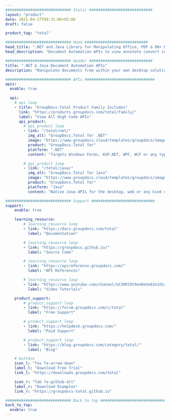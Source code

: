 ```yaml
---
############################# Static ############################
layout: "product"
date: 2021-04-27T09:31:06+03:00
draft: false

product_tag: "total"

############################# Head ############################
head_title: ".NET and Java Library for Manipulating Office, PDF & 90+ Document Formats"
head_description: "Document Automation APIs to view annotate convert compare sign and search documents. Consume in any web and desktop document management system"

############################# Header ############################
title: ".NET & Java Document Automation APIs"
description: "‎Manipulate documents from within your own desktop solutions and web apps without requiring any other commercial products.‎"

############################# APIs ###############################
apis:
  enable: true

  api:
    # api loop
    - title: "GroupDocs.Total Product Family Includes"
      link: "https://products.groupdocs.com/total/family/"
      label: "View All High Code APIs"
      api_product:
        # api_product loop
        - link: "/total/net/"
          img_alt: "GroupDocs.Total for .NET"
          image: "https://www.groupdocs.cloud/templates/groupdocs/images/product-logos/groupdocs-total-net.png"
          product: "GroupDocs.Total for"
          platform: ".NET"
          content: "Targets Windows Forms, ASP.NET, WPF, WCF or any type of application based on .NET Framework 2.0 or later."

        # api_product loop
        - link: "/total/java/"
          img_alt: "GroupDocs.Total for Java"
          image: "https://www.groupdocs.cloud/templates/groupdocs/images/product-logos/groupdocs-total-java.png"
          product: "GroupDocs.Total for"
          platform: "Java"
          content: "Native Java APIs for the desktop, web or any kind of application based on Java SE or EE."

############################# Support ############################
support:
    enable: true

    learning_resource:
        # learning_resource loop
        - link: "https://docs.groupdocs.com/total"
          label: "Documentation"

        # learning_resource loop
        - link: "https://groupdocs.github.io/"
          label: "Source Code"

        # learning_resource loop
        - link: "https://apireference.groupdocs.com/"
          label: "API References"

        # learning_resource loop
        - link: "https://www.youtube.com/channel/UCSRRI9t9ooReVo82e1d1a0g"
          label: "Video Tutorials"

    product_support:
        # product_support loop
        - link: "https://forum.groupdocs.com/c/total"
          label: "Free Support"

        # product_support loop
        - link: "https://helpdesk.groupdocs.com/"
          label: "Paid Support"

        # product_support loop
        - link: "https://blog.groupdocs.com/category/total/"
          label: "Blog"

    # buttons
    icon_l: "fas fa-arrow-down"
    label_l: "Download Free Trial"
    link_l: "https://downloads.groupdocs.com/total"

    icon_r: "fab fa-github-alt"
    label_r: "Download Examples"
    link_r: "https://groupdocs-total.github.io"

############################# Back to top ###############################
back_to_top:
  enable: true
---
```


